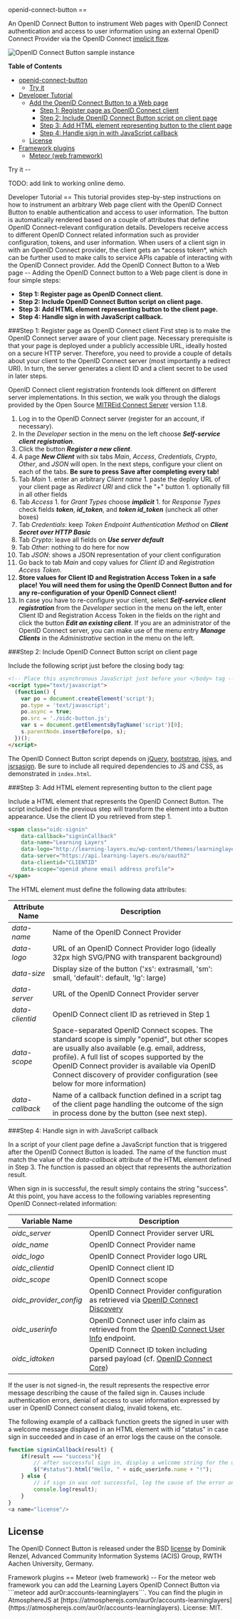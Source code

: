 <a name="openid-connect-button"/>
openid-connect-button
==

An OpenID Connect Button to instrument Web pages with OpenID Connect authentication and access to user information using an external OpenID Connect Provider via the OpenID Connect [implicit flow](http://openid.net/specs/openid-connect-core-1_0.html#ImplicitFlowAuth). 

![OpenID Connect Button sample instance](./oidc-button-sample.png "OpenID Connect Button sample instance")

**Table of Contents**

- [openid-connect-button](#openid-connect-button)
	- [Try it](#try-it)
- [Developer Tutorial](#developer-tutorial)
	- [Add the OpenID Connect Button to a Web page](#add-oidc-to-web-page)
		- [Step 1: Register page as OpenID Connect client](#add-oidc-to-web-page-1)
		- [Step 2: Include OpenID Connect Button script on client page](#add-oidc-to-web-page-2)
		- [Step 3: Add HTML element representing button to the client page](#add-oidc-to-web-page-3)
		- [Step 4: Handle sign in with JavaScript callback](#add-oidc-to-web-page-4)
	- [License](#license)
- [Framework plugins](#framework-plugins)
	- [Meteor (web framework)](#meteor-framework)

<a name="try-it"/>
Try it
--

TODO: add link to working online demo.

<a name="developer-tutorial"/>
Developer Tutorial
==
This tutorial provides step-by-step instructions on how to instrument an arbitrary Web page client with the OpenID Connect Button to enable authentication and access to user information. The button is automatically rendered based on a couple of attributes that define OpenID Connect-relevant configuration details. Developers receive access to different OpenID Connect related information such as provider configuration, tokens, and user information. When users of a client sign in with an OpenID Connect provider, the client gets an *access token*, which can be further used to make calls to service APIs capable of interacting with the OpenID Connect provider.

<a name="add-oidc-to-web-page"/>
Add the OpenID Connect Button to a Web page
--
Adding the OpenID Connect button to a Web page client is done in four simple steps:

- __Step 1: Register page as OpenID Connect client.__
- __Step 2: Include OpenID Connect Button script on client page.__
- __Step 3: Add HTML element representing button to the client page.__
- __Step 4: Handle sign in with JavaScript callback.__

<a name="add-oidc-to-web-page-1"/>
###Step 1: Register page as OpenID Connect client
First step is to make the OpenID Connect server aware of your client page. Necessary prerequisite is that your page is deployed under a publicly accessible URL, ideally hosted on a secure HTTP server. Therefore, you need to provide a couple of details about your client to the OpenID Connect server (most importantly a redirect URI). In turn, the server generates a client ID and a client secret to be used in later steps.

OpenID Connect client registration frontends look different on different server implementations. In this section, we walk you through the dialogs provided by the Open Source [MITREid Connect Server](https://github.com/mitreid-connect/) version 1.1.8.

1. Log in to the OpenID Connect server (register for an account, if necessary).
1. In the *Developer* section in the menu on the left choose __*Self-service client registration*__.
1. Click the button __*Register a new client*__.
1. A page __*New Client*__ with six tabs *Main*, *Access*, *Credentials*, *Crypto*, *Other*, and *JSON* will open. In the next steps, configure your client on each of the tabs. __Be sure to press Save after completing every tab!__
  1. Tab *Main* 
    1. enter an arbitrary *Client name*
    1. paste the deploy URL of your client page as *Redirect URI* and click the "+" button
    1. optionally fill in all other fields
  1. Tab *Access*
    1. for *Grant Types* choose __*implicit*__
    1. for *Response Types* check fields __*token*__, __*id_token*__, and __*token id_token*__ (uncheck all other boxes)
  1. Tab *Credentials*: keep *Token Endpoint Authentication Method* on __*Client Secret over HTTP Basic*__
  1. Tab *Crypto*: leave all fields on __*Use server default*__
  1. Tab *Other*: nothing to do here for now
  1. Tab *JSON*: shows a JSON representation of your client configuration
1. Go back to tab *Main* and copy values for *Client ID* and *Registration Access Token*.
1. __Store values for Client ID and Registration Access Token in a safe place! You will need them for using the OpenID Connect Button and for any re-configuration of your OpenID Connect client!__
1. In case you have to re-configure your client, select __*Self-service client registration*__ from the *Developer* section in the menu on the left, enter Client ID and Registration Access Token in the fields on the right and click the button __*Edit an existing client*__. If you are an administrator of the OpenID Connect server, you can make use of the menu entry __*Manage Clients*__ in the *Administrative* section in the menu on the left.

<a name="add-oidc-to-web-page-2"/>
###Step 2: Include OpenID Connect Button script on client page

Include the following script just before the closing body tag:
```html
<!-- Place this asynchronous JavaScript just before your </body> tag -->
<script type="text/javascript">
  (function() {
    var po = document.createElement('script'); 
    po.type = 'text/javascript'; 
    po.async = true;
    po.src = './oidc-button.js';
    var s = document.getElementsByTagName('script')[0]; 
    s.parentNode.insertBefore(po, s);
  })();
</script>
```

The OpenID Connect Button script depends on [jQuery](http://jquery.com/), [bootstrap](http://getbootstrap.com/), [jsjws](https://github.com/kjur/jsjws), and [jsrsasign](https://github.com/kjur/jsrsasign). Be sure to include all required dependencies to JS and CSS, as demonstrated in `index.html`.

<a name="add-oidc-to-web-page-3"/>
###Step 3: Add HTML element representing button to the client page

Include a HTML element that represents the OpenID Connect Button. The script included in the previous step will transform the element into a button appearance. Use the client ID you retrieved from step 1.
```html
<span class="oidc-signin"
	data-callback="signinCallback"
	data-name="Learning Layers"
	data-logo="http://learning-layers.eu/wp-content/themes/learninglayers/images/logo.png"
	data-server="https://api.learning-layers.eu/o/oauth2"
	data-clientid="CLIENTID"
	data-scope="openid phone email address profile">
</span>
```
The HTML element must define the following data attributes:

| Attribute Name       | Description |
| ---------------------|-------------|
| *data-name*     | Name of the OpenID Connect Provider |
| *data-logo*     | URL of an OpenID Connect Provider logo (ideally 32px high SVG/PNG with transparent background)|
| *data-size*     | Display size of the button ('xs': extrasmall, 'sm': small, 'default': default, 'lg': large)|
| *data-server*   | URL of the OpenID Connect Provider server | 
| *data-clientid* | OpenID Connect client ID as retrieved in Step 1 |
| *data-scope*    | Space-separated OpenID Connect scopes. The standard scope is simply "openid", but other scopes are usually also available (e.g. email, address, profile). A full list of scopes supported by the OpenID Connect provider is available via OpenID Connect discovery of provider configuration (see below for more information) |
| *data-callback* | Name of a callback function defined in a script tag of the client page handling the outcome of the sign in process done by the button (see next step). |

<a name="add-oidc-to-web-page-4"/>
###Step 4: Handle sign in with JavaScript callback

In a script of your client page define a JavaScript function that is triggered after the OpenID Connect Button is loaded. The name of the function must match the value of the *data-callback* attribute of the HTML element defined in Step 3. The function is passed an object that represents the authorization result.

When sign in is successful, the result simply contains the string "success". At this point, you have access to the following variables representing OpenID Connect-related information:

| Variable Name  | Description |
|----------------|-------------|
| *oidc_server*  | OpenID Connect Provider server URL |
| *oidc_name*    | OpenID Connect Provider name |
| *oidc_logo*    | OpenID Connect Provider logo URL |
| *oidc_clientid*| OpenID Connect client ID |
| *oidc_scope*   | OpenID Connect scope |
| *oidc_provider_config* | OpenID Connect Provider configuration as retrieved via [OpenID Connect Discovery](http://openid.net/specs/openid-connect-discovery-1_0.html#ProviderConfigurationResponse)
| *oidc_userinfo* | OpenID Connect user info claim as retrieved from the [OpenID Connect User Info](http://openid.net/specs/openid-connect-core-1_0.html#UserInfoResponse) endpoint.
| *oidc_idtoken* | OpenID Connect ID token including parsed payload (cf. [OpenID Connect Core](http://openid.net/specs/openid-connect-core-1_0.html#IDToken))|
If the user is not signed-in, the result represents the respective error message describing the cause of the failed sign in. Causes include authentication errors, denial of access to user information expressed by user in OpenID Connect consent dialog, invalid tokens, etc.

The following example of a callback function greets the signed in user with a welcome message displayed in an HTML element with id "status" in case sign in succeeded and in case of an error logs the cause on the console.

```js
function signinCallback(result) {
	if(result === "success"){
	    // after successful sign in, display a welcome string for the user
		$("#status").html("Hello, " + oidc_userinfo.name + "!");
	} else {
	    // if sign in was not successful, log the cause of the error on the console
		console.log(result);
	}
}
<a name="license"/>
```
License
--
The OpenID Connect Button is released under the BSD [license](https://github.com/nmaster/openid-connect-button/blob/master/LICENSE) by Dominik Renzel, Advanced Community Information Systems (ACIS) Group, RWTH Aachen University, Germany.  

<a name="framework-plugins"/>
Framework plugins
==

<a name="meteor-framework"/>
Meteor (web framework)
--
For the meteor web framework you can add the Learning Layers OpenID Connect Button via ```meteor add aur0r:accounts-learninglayers```. You can find the plugin in AtmosphereJS at [https://atmospherejs.com/aur0r/accounts-learninglayers](https://atmospherejs.com/aur0r/accounts-learninglayers). License: MIT.

